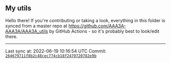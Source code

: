 ## My utils

Hello there! If you're contributing or taking a look, everything in this folder
is synced from a master repo at https://github.com/AAA3A-AAA3A/AAA3A_utils by GitHub Actions -
so it's probably best to look/edit there.

---

Last sync at: 2022-06-19 10:16:54 UTC
Commit: [`264679711f8b2c48cec774cb18f2470720782e9b`](https://github.com/AAA3A-AAA3A/AAA3A_utils/commit/264679711f8b2c48cec774cb18f2470720782e9b)
